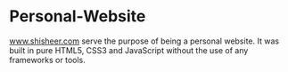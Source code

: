 # Personal-Website
www.shisheer.com serve the purpose of being a personal website. It was built in pure HTML5, CSS3 and JavaScript without the use of any frameworks or tools.
